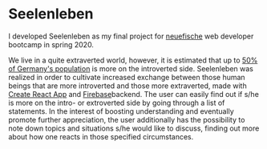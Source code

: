 # Seelenleben
I developed Seelenleben as my final project for [neuefische](https://www.neuefische.de) web developer bootcamp in spring 2020.

We live in a quite extraverted world, however, it is estimated that up to [50% of Germany's population](https://www.apotheken-umschau.de/Psyche/Introvertiertheit-Eine-unterschaetzte-Eigenschaft-224883.html) is more on the introverted side.
Seelenleben was realized in order to cultivate increased exchange between those human beings that are more introverted and those more extraverted, made with [Create React App](https://github.com/facebook/create-react-app) and [Firebase](https://firebase.google.com/)backend.
The user can easily find out if s/he is more on the intro- or extroverted side by going through a list of statements. In the interest of boosting understanding and eventually promote further appreciation, the user additionally has the possibility to note down topics and situations s/he would like to discuss, finding out more about how one reacts in those specified circumstances.
